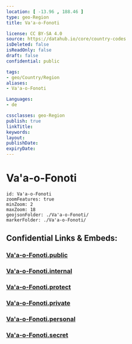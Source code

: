 ```yaml
---
location: [ -13.96 , 188.46 ] 
type: geo-Region
title: Va'a-o-Fonoti

license: CC BY-SA 4.0
source: https://datahub.io/core/country-codes
isDeleted: false
isReadOnly: false
draft: false
confidential: public

tags:
- geo/Country/Region
aliases:
- Va'a-o-Fonoti

Languages:
- de

cssclasses: geo-Region
publish: true
linkTitle: 
keywords: 
layout: 
publishDate: 
expiryDate: 
---
```


# Va'a-o-Fonoti

```leaflet
id: Va'a-o-Fonoti
zoomFeatures: true 
minZoom: 2 
maxZoom: 18
geojsonFolder: ./Va'a-o-Fonoti/
markerFolder: ./Va'a-o-Fonoti/
```


## Confidential Links & Embeds: 

### [Va'a-o-Fonoti.public](/_public/\Earth\Continent\Oceania\Polynesia\Samoa\Districts~SamoaVa'a-o-Fonoti.public.md) 

### [Va'a-o-Fonoti.internal](/_internal/\Earth\Continent\Oceania\Polynesia\Samoa\Districts~SamoaVa'a-o-Fonoti.internal.md) 

### [Va'a-o-Fonoti.protect](/_protect/\Earth\Continent\Oceania\Polynesia\Samoa\Districts~SamoaVa'a-o-Fonoti.protect.md) 

### [Va'a-o-Fonoti.private](/_private/\Earth\Continent\Oceania\Polynesia\Samoa\Districts~SamoaVa'a-o-Fonoti.private.md) 

### [Va'a-o-Fonoti.personal](/_personal/\Earth\Continent\Oceania\Polynesia\Samoa\Districts~SamoaVa'a-o-Fonoti.personal.md) 

### [Va'a-o-Fonoti.secret](/_secret/\Earth\Continent\Oceania\Polynesia\Samoa\Districts~SamoaVa'a-o-Fonoti.secret.md)


